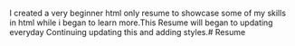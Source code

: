 I created a very beginner html only resume to showcase some of my skills in html while i began to learn more.This Resume will began to updating everyday Continuing updating this and adding styles.# Resume
